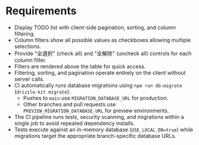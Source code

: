 # Requirements

- Display TODO list with client-side pagination, sorting, and column filtering.
- Column filters show all possible values as checkboxes allowing multiple selections.
- Provide "全選択" (check all) and "全解除" (uncheck all) controls for each column filter.
- Filters are rendered above the table for quick access.
- Filtering, sorting, and pagination operate entirely on the client without server calls.
- CI automatically runs database migrations using `npm run db:migrate` (`drizzle-kit migrate`):
  - Pushes to `main` use `MIGRATION_DATABASE_URL` for production.
  - Other branches and pull requests use `PREVIEW_MIGRATION_DATABASE_URL` for preview environments.
- The CI pipeline runs tests, security scanning, and migrations within a single job to avoid repeated dependency installs.
- Tests execute against an in-memory database (`USE_LOCAL_DB=true`) while migrations target the appropriate branch-specific database URLs.
